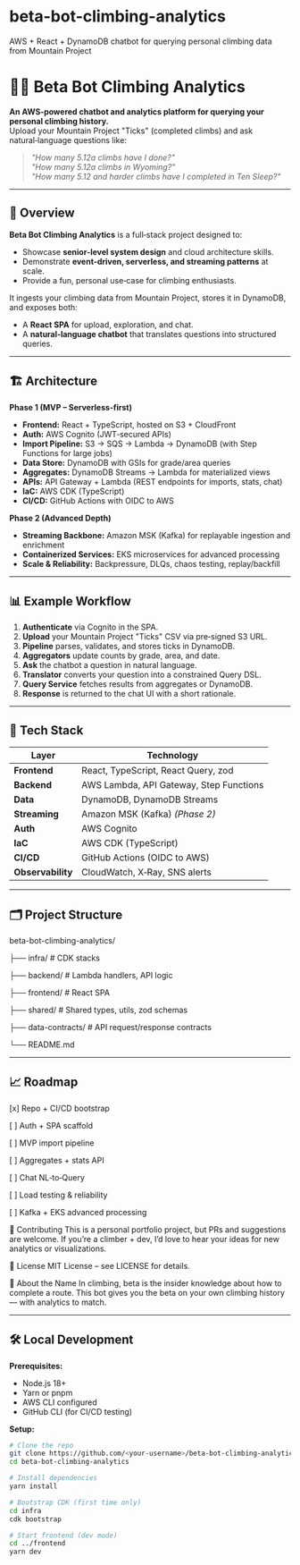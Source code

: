 # beta-bot-climbing-analytics
AWS + React + DynamoDB chatbot for querying personal climbing data from Mountain Project

# 🧗‍♂️ Beta Bot Climbing Analytics

**An AWS‑powered chatbot and analytics platform for querying your personal climbing history.**  
Upload your Mountain Project "Ticks" (completed climbs) and ask natural‑language questions like:

> *"How many 5.12a climbs have I done?"*  
> *"How many 5.12a climbs in Wyoming?"*  
> *"How many 5.12 and harder climbs have I completed in Ten Sleep?"*

---

## 🚀 Overview

**Beta Bot Climbing Analytics** is a full‑stack project designed to:
- Showcase **senior‑level system design** and cloud architecture skills.
- Demonstrate **event‑driven, serverless, and streaming patterns** at scale.
- Provide a fun, personal use‑case for climbing enthusiasts.

It ingests your climbing data from Mountain Project, stores it in DynamoDB, and exposes both:
- A **React SPA** for upload, exploration, and chat.
- A **natural‑language chatbot** that translates questions into structured queries.

---

## 🏗 Architecture

**Phase 1 (MVP – Serverless‑first)**  
- **Frontend:** React + TypeScript, hosted on S3 + CloudFront  
- **Auth:** AWS Cognito (JWT‑secured APIs)  
- **Import Pipeline:** S3 → SQS → Lambda → DynamoDB (with Step Functions for large jobs)  
- **Data Store:** DynamoDB with GSIs for grade/area queries  
- **Aggregates:** DynamoDB Streams → Lambda for materialized views  
- **APIs:** API Gateway + Lambda (REST endpoints for imports, stats, chat)  
- **IaC:** AWS CDK (TypeScript)  
- **CI/CD:** GitHub Actions with OIDC to AWS

**Phase 2 (Advanced Depth)**  
- **Streaming Backbone:** Amazon MSK (Kafka) for replayable ingestion and enrichment  
- **Containerized Services:** EKS microservices for advanced processing  
- **Scale & Reliability:** Backpressure, DLQs, chaos testing, replay/backfill

---

## 📊 Example Workflow

1. **Authenticate** via Cognito in the SPA.
2. **Upload** your Mountain Project "Ticks" CSV via pre‑signed S3 URL.
3. **Pipeline** parses, validates, and stores ticks in DynamoDB.
4. **Aggregators** update counts by grade, area, and date.
5. **Ask** the chatbot a question in natural language.
6. **Translator** converts your question into a constrained Query DSL.
7. **Query Service** fetches results from aggregates or DynamoDB.
8. **Response** is returned to the chat UI with a short rationale.

---

## 🧩 Tech Stack

| Layer        | Technology |
|--------------|------------|
| **Frontend** | React, TypeScript, React Query, zod |
| **Backend**  | AWS Lambda, API Gateway, Step Functions |
| **Data**     | DynamoDB, DynamoDB Streams |
| **Streaming**| Amazon MSK (Kafka) *(Phase 2)* |
| **Auth**     | AWS Cognito |
| **IaC**      | AWS CDK (TypeScript) |
| **CI/CD**    | GitHub Actions (OIDC to AWS) |
| **Observability** | CloudWatch, X‑Ray, SNS alerts |

---

## 🗂 Project Structure
beta-bot-climbing-analytics/ 

├── infra/ # CDK stacks 

├── backend/ # Lambda handlers, API logic 

├── frontend/ # React SPA 

├── shared/ # Shared types, utils, zod schemas 

├── data-contracts/ # API request/response contracts 

└── README.md


---


## 📈 Roadmap

[x] Repo + CI/CD bootstrap

[ ] Auth + SPA scaffold

[ ] MVP import pipeline

[ ] Aggregates + stats API

[ ] Chat NL‑to‑Query

[ ] Load testing & reliability

[ ] Kafka + EKS advanced processing

🤝 Contributing
This is a personal portfolio project, but PRs and suggestions are welcome. If you’re a climber + dev, I’d love to hear your ideas for new analytics or visualizations.

📜 License
MIT License – see LICENSE for details.

🧗 About the Name
In climbing, beta is the insider knowledge about how to complete a route. This bot gives you the beta on your own climbing history — with analytics to match.


---

## 🛠 Local Development

**Prerequisites:**
- Node.js 18+
- Yarn or pnpm
- AWS CLI configured
- GitHub CLI (for CI/CD testing)

**Setup:**
```bash
# Clone the repo
git clone https://github.com/<your-username>/beta-bot-climbing-analytics.git
cd beta-bot-climbing-analytics

# Install dependencies
yarn install

# Bootstrap CDK (first time only)
cd infra
cdk bootstrap

# Start frontend (dev mode)
cd ../frontend
yarn dev
